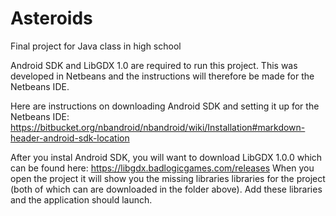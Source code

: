 # Asteroids
Final project for Java class in high school

Android SDK and LibGDX 1.0 are required to run this project. This was developed in Netbeans and the instructions will therefore be made for the Netbeans IDE.

Here are instructions on downloading Android SDK and setting it up for the Netbeans IDE: https://bitbucket.org/nbandroid/nbandroid/wiki/Installation#markdown-header-android-sdk-location

After you instal Android SDK, you will want to download LibGDX 1.0.0 which can be found here: https://libgdx.badlogicgames.com/releases
When you open the project it will show you the missing libraries libraries for the project (both of which can are downloaded in the folder above). Add these libraries and the application should launch.
